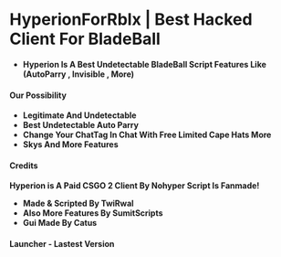# HyperionForRblx | Best Hacked Client For BladeBall
- **Hyperion Is A Best Undetectable BladeBall Script Features Like (AutoParry , Invisible , More)**
#### Our Possibility
- **Legitimate And Undetectable**
- **Best Undetectable Auto Parry**
- **Change Your ChatTag In Chat With Free Limited Cape Hats More**
- **Skys And More Features**
#### Credits
**Hyperion is A Paid CSGO 2 Client By Nohyper Script Is Fanmade!**
- **Made & Scripted By TwiRwal**
- **Also More Features By SumitScripts**
- **Gui Made By Catus**
#### Launcher - Lastest Version
```lua
```



